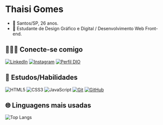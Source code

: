 
# Thaisi Gomes
- 📍 Santos/SP, 26 anos.
- 👾 Estudante de Design Gráfico e Digital / Desenvolvimento Web Front-end. 


## 👩🏻‍💻 Conecte-se comigo
[![LinkedIn](https://img.shields.io/badge/LinkedIn-000?style=for-the-badge&logo=linkedin&logoColor=54177a)](https://www.linkedin.com/in/itsthaisi/)
[![Instagram](https://img.shields.io/badge/Instagram-000?style=for-the-badge&logo=instagram)](https://www.instagram.com/itsthaisi/)
[![Perfil DIO](https://img.shields.io/badge/-%20Perfil%20%20DIO-000?style=for-the-badge)](https://web.dio.me/users/itsthaisi/)

## 📓 Estudos/Habilidades
![HTML5](https://img.shields.io/badge/HTML5-000?style=for-the-badge&logo=html5)
![CSS3](https://img.shields.io/badge/CSS3-000?style=for-the-badge&logo=css3&logoColor=264CE4)
![JavaScript](https://img.shields.io/badge/JavaScript%20-000?style=for-the-badge&logo=javascript&logoColor=ffff00) 
[![Git](https://img.shields.io/badge/Git-000?style=for-the-badge&logo=git&logoColor=E94D5F)](https://git-scm.com/doc)
[![GitHub](https://img.shields.io/badge/GitHub-000?style=for-the-badge&logo=github&logoColor=30A3DC)](https://docs.github.com/)

## 🌐 Linguagens mais usadas
![Top Langs](https://github-readme-stats-git-masterrstaa-rickstaa.vercel.app/api/top-langs/?username=itsthaisi&layout=compact&bg_color=000&border_color=30A3DC&title_color=E94D5F&text_color=FFF)
